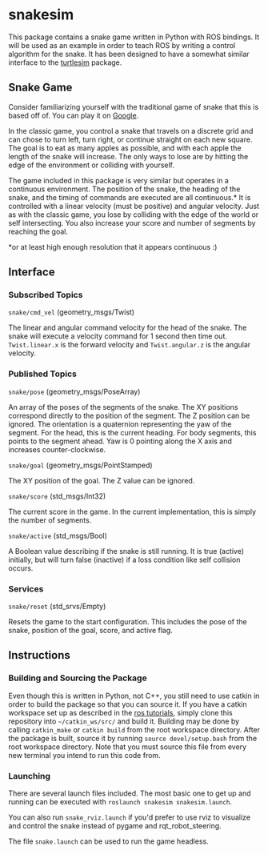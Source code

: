 # snakesim
This package contains a snake game written in Python with ROS bindings.
It will be used as an example in order to teach ROS by writing a control
algorithm for the snake. It has been designed to have a somewhat similar
interface to the [turtlesim](http://wiki.ros.org/turtlesim) package.

## Snake Game
Consider familiarizing yourself with the traditional game of snake that this is
based off of. You can play it on [Google](https://www.google.com/search?q=play+snake).

In the classic game, you control a snake that travels on a discrete grid and
can chose to turn left, turn right, or continue straight on each new square.
The goal is to eat as many apples as possible, and with each apple the length of
the snake will increase. The only ways to lose are by hitting the edge of the
environment or colliding with yourself.

The game included in this package is very similar but operates in a continuous
environment. The position of the snake, the heading of the snake, and the timing
of commands are executed are all continuous.\* It is controlled with a linear
velocity (must be positive) and angular velocity. Just as with the classic game,
you lose by colliding with the edge of the world or self intersecting. You also
increase your score and number of segments by reaching the goal.

\*or at least high enough resolution that it appears continuous :)

## Interface
### Subscribed Topics
`snake/cmd_vel` (geometry_msgs/Twist)

The linear and angular command velocity for the head of the snake. The snake
will execute a velocity command for 1 second then time out. `Twist.linear.x` is
the forward velocity and `Twist.angular.z` is the angular velocity.

### Published Topics
`snake/pose` (geometry_msgs/PoseArray)

An array of the poses of the segments of the snake. The XY positions correspond
directly to the position of the segment. The Z position can be ignored. The
orientation is a quaternion representing the yaw of the segment. For the head,
this is the current heading. For body segments, this points to the segment
ahead. Yaw is 0 pointing along the X axis and increases counter-clockwise.

`snake/goal` (geometry_msgs/PointStamped)

The XY position of the goal. The Z value can be ignored.

`snake/score` (std_msgs/Int32)

The current score in the game. In the current implementation, this is simply
the number of segments.

`snake/active` (std_msgs/Bool)

A Boolean value describing if the snake is still running.
It is true (active) initially, but will turn false (inactive) if a loss
condition like self collision occurs.

### Services
`snake/reset` (std_srvs/Empty)

Resets the game to the start configuration. This includes the pose of the
snake, position of the goal, score, and active flag.

## Instructions
### Building and Sourcing the Package
Even though this is written in Python, not C++, you still need to use catkin
in order to build the package so that you can source it. If you have a catkin
workspace set up as described in the [ros tutorials](http://wiki.ros.org/catkin/Tutorials/create_a_workspace),
simply clone this repository into `~/catkin_ws/src/` and build it. Building may
be done by calling `catkin_make` or `catkin build` from the root workspace
directory. After the package is built, source it by running `source devel/setup.bash`
from the root workspace directory. Note that you must source this file from
every new terminal you intend to run this code from.

### Launching
There are several launch files included. The most basic one to get up and
running can be executed with `roslaunch snakesim snakesim.launch`.

You can also run `snake_rviz.launch` if you'd prefer to use rviz to visualize
and control the snake instead of pygame and rqt_robot_steering.

The file `snake.launch` can be used to run the game headless.
